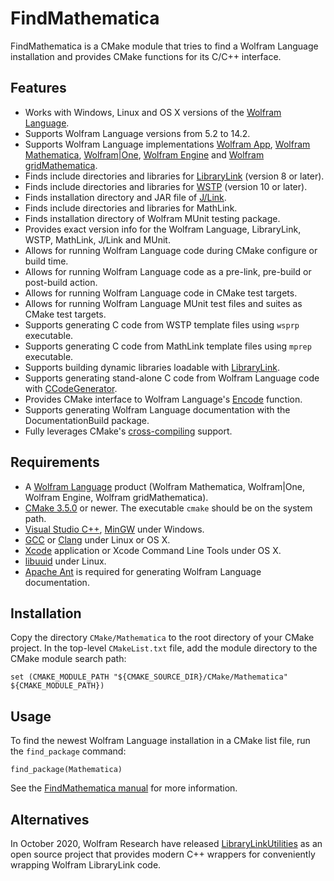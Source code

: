 FindMathematica
===============

FindMathematica is a CMake module that tries to find a Wolfram Language installation and
provides CMake functions for its C/C++ interface.

Features
--------

* Works with Windows, Linux and OS X versions of the [Wolfram Language][wlang].
* Supports Wolfram Language versions from 5.2 to 14.2.
* Supports Wolfram Language implementations [Wolfram App][wmma], [Wolfram Mathematica][wmma],
  [Wolfram|One][wone], [Wolfram Engine][weng] and [Wolfram gridMathematica][wgrid].
* Finds include directories and libraries for [LibraryLink][wll] (version 8 or later).
* Finds include directories and libraries for [WSTP][wstp] (version 10 or later).
* Finds installation directory and JAR file of [J/Link][jlnk].
* Finds include directories and libraries for MathLink.
* Finds installation directory of Wolfram MUnit testing package.
* Provides exact version info for the Wolfram Language, LibraryLink, WSTP, MathLink, 
  J/Link and MUnit.
* Allows for running Wolfram Language code during CMake configure or build time.
* Allows for running Wolfram Language code as a pre-link, pre-build or post-build action.
* Allows for running Wolfram Language code in CMake test targets.
* Allows for running Wolfram Language MUnit test files and suites as CMake test targets.
* Supports generating C code from WSTP template files using `wsprp` executable.
* Supports generating C code from MathLink template files using `mprep` executable.
* Supports building dynamic libraries loadable with [LibraryLink][wll].
* Supports generating stand-alone C code from Wolfram Language code with [CCodeGenerator][ccg].
* Provides CMake interface to Wolfram Language's [Encode][encd] function.
* Supports generating Wolfram Language documentation with the DocumentationBuild package.
* Fully leverages CMake's [cross-compiling][ccrc] support.

Requirements
------------

* A [Wolfram Language][wlang] product (Wolfram Mathematica, Wolfram|One, Wolfram Engine, 
  Wolfram gridMathematica).
* [CMake 3.5.0][cmk] or newer. The executable `cmake` should be on the system path.
* [Visual Studio C++][vslstd], [MinGW][mingw] under Windows.
* [GCC][gcc] or [Clang][clang] under Linux or OS X.
* [Xcode][xcdt] application or Xcode Command Line Tools under OS X.
* [libuuid][uuid] under Linux.
* [Apache Ant][aant] is required for generating Wolfram Language documentation. 

Installation
------------

Copy the directory `CMake/Mathematica` to the root directory of your CMake project. In the
top-level `CMakeList.txt` file, add the module directory to the CMake module search path:

    set (CMAKE_MODULE_PATH "${CMAKE_SOURCE_DIR}/CMake/Mathematica" ${CMAKE_MODULE_PATH})

Usage
-----

To find the newest Wolfram Language installation in a CMake list file, run the `find_package`
command:

    find_package(Mathematica)

See the [FindMathematica manual][manual] for more information.

Alternatives
------------

In October 2020, Wolfram Research have released [LibraryLinkUtilities][wllu] as an open source
project that provides modern C++ wrappers for conveniently wrapping Wolfram LibraryLink code.

[aant]:https://ant.apache.org/
[ccg]:https://reference.wolfram.com/language/CCodeGenerator/guide/CCodeGenerator.html
[ccrc]:https://gitlab.kitware.com/cmake/community/wikis/doc/cmake/CrossCompiling
[clang]:https://clang.llvm.org/
[cmk]:https://cmake.org/download/
[encd]:https://reference.wolfram.com/language/ref/Encode.html
[gcc]:https://gcc.gnu.org/
[jlnk]:https://reference.wolfram.com/language/JLink/tutorial/Overview.html
[manual]:https://github.com/sakra/FindMathematica/blob/master/MANUAL.md
[mingw]:http://www.mingw.org/
[uuid]:https://linux.die.net/man/3/libuuid
[vslstd]:https://visualstudio.microsoft.com/
[weng]:https://www.wolfram.com/engine
[wgrid]:https://www.wolfram.com/gridmathematica/
[wlang]:https://www.wolfram.com/language
[wllu]:https://github.com/WolframResearch/LibraryLinkUtilities
[wll]:https://reference.wolfram.com/language/guide/LibraryLink.html
[wmma]:https://www.wolfram.com/mathematica/
[wone]:https://www.wolfram.com/wolfram-one/
[wstp]:https://reference.wolfram.com/language/tutorial/WSTPAndExternalProgramCommunicationOverview.html
[xcdt]:https://developer.apple.com/xcode/
